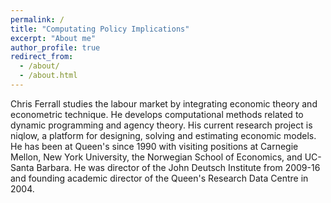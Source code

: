 ```yaml
---
permalink: /
title: "Computating Policy Implications"
excerpt: "About me"
author_profile: true
redirect_from:
  - /about/
  - /about.html
---
```


Chris Ferrall studies the labour market by integrating economic theory and econometric technique.  He develops computational methods related to dynamic programming and agency theory.  His current research project is niqlow, a platform for designing, solving and estimating economic models. He has been at Queen's since 1990 with visiting positions at Carnegie Mellon, New York University, the Norwegian School of Economics, and UC-Santa Barbara.  He was director of the John Deutsch Institute from 2009-16 and founding academic director of the Queen's Research Data Centre in 2004.  
